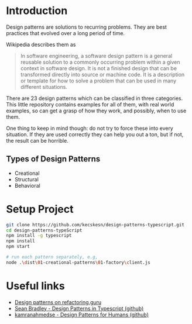 # Introduction

Design patterns are solutions to recurring problems. They are best practices that evolved over a long period of time.

Wikipedia describes them as

> In software engineering, a software design pattern is a general reusable solution to a commonly occurring problem within a given context in software design. It is not a finished design that can be transformed directly into source or machine code. It is a description or template for how to solve a problem that can be used in many different situations.

There are 23 design patterns which can be classified in three categories. This little repository contains examples for all of them, with real world examples, so can get a grasp of how they work, and possibly, when to use them.

One thing to keep in mind though: do not try to force these into every situation. If they are used correctly they can help you out a ton, but if not, the result can be horrible.

Types of Design Patterns
-----------------

* Creational
* Structural
* Behavioral

# Setup Project

```bash
git clone https://github.com/kecskesn/design-patterns-typescript.git
cd design-patterns-typeScript
npm install -g typescript
npm install
npm start

# run each pattern separately, e.g,
node .\dist\01-creational-patterns\01-factory\client.js
```

# Useful links

* [Design patterns on refactoring.guru](https://refactoring.guru/design-patterns)
* [Sean Bradley - Design Patterns in Typescript (github)](https://github.com/Sean-Bradley/Design-Patterns-In-TypeScript)
* [kamranahmedse - Design Patterns for Humans (github)](https://github.com/kamranahmedse/design-patterns-for-humans)